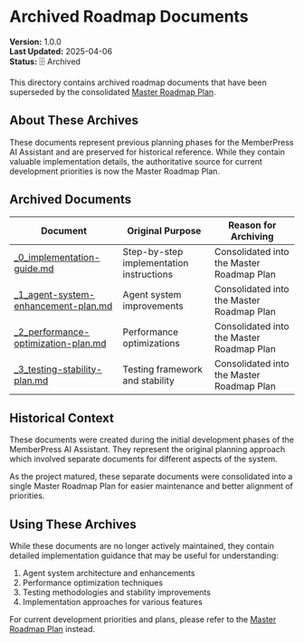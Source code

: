 # Archived Roadmap Documents

**Version:** 1.0.0  
**Last Updated:** 2025-04-06  
**Status:** 🗄️ Archived

This directory contains archived roadmap documents that have been superseded by the consolidated [Master Roadmap Plan](../masterplan.md).

## About These Archives

These documents represent previous planning phases for the MemberPress AI Assistant and are preserved for historical reference. While they contain valuable implementation details, the authoritative source for current development priorities is now the Master Roadmap Plan.

## Archived Documents

| Document | Original Purpose | Reason for Archiving |
|----------|------------------|----------------------|
| [_0_implementation-guide.md](./_0_implementation-guide.md) | Step-by-step implementation instructions | Consolidated into the Master Roadmap Plan |
| [_1_agent-system-enhancement-plan.md](./_1_agent-system-enhancement-plan.md) | Agent system improvements | Consolidated into the Master Roadmap Plan |
| [_2_performance-optimization-plan.md](./_2_performance-optimization-plan.md) | Performance optimizations | Consolidated into the Master Roadmap Plan |
| [_3_testing-stability-plan.md](./_3_testing-stability-plan.md) | Testing framework and stability | Consolidated into the Master Roadmap Plan |

## Historical Context

These documents were created during the initial development phases of the MemberPress AI Assistant. They represent the original planning approach which involved separate documents for different aspects of the system.

As the project matured, these separate documents were consolidated into a single Master Roadmap Plan for easier maintenance and better alignment of priorities.

## Using These Archives

While these documents are no longer actively maintained, they contain detailed implementation guidance that may be useful for understanding:

1. Agent system architecture and enhancements
2. Performance optimization techniques
3. Testing methodologies and stability improvements
4. Implementation approaches for various features

For current development priorities and plans, please refer to the [Master Roadmap Plan](../masterplan.md) instead.